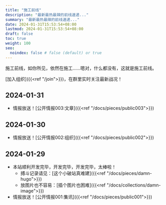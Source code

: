 ```yaml
---
title: "施工前线"
description: "最新最热最辣的前线速递..."
summary: "最新最热最辣的前线速递..."
date: 2024-01-31T15:53:54+08:00
lastmod: 2024-01-31T15:53:54+08:00
draft: false
toc: true
weight: 100
seo:
  noindex: false # false (default) or true
---
```


施工前线，如你所见，依然在施工……嗯对，什么都没有，这就是施工前线。

[加入组织]({{<ref "/join">}})，在群里实时关注最新战况！

## 2024-01-31

- 情报放送！[公开情报003:文章]({{<ref "/docs/pieces/public003">}})

## 2024-01-30

- 情报放送！[公开情报002:组织]({{<ref "/docs/pieces/public002">}})

## 2024-01-29

- 本站顺利开发完毕，开发完毕，开发完毕，太棒啦！
  - 搏斗记录请见：[这个小破站真难建]({{<ref "/docs/pieces/damn-hugo">}})
  - 放图片也不容易：[插个图片也困难]({{<ref "/docs/collections/damn-image">}})
- 情报放送！[公开情报001:集讯]({{<ref "/docs/pieces/public001">}})
